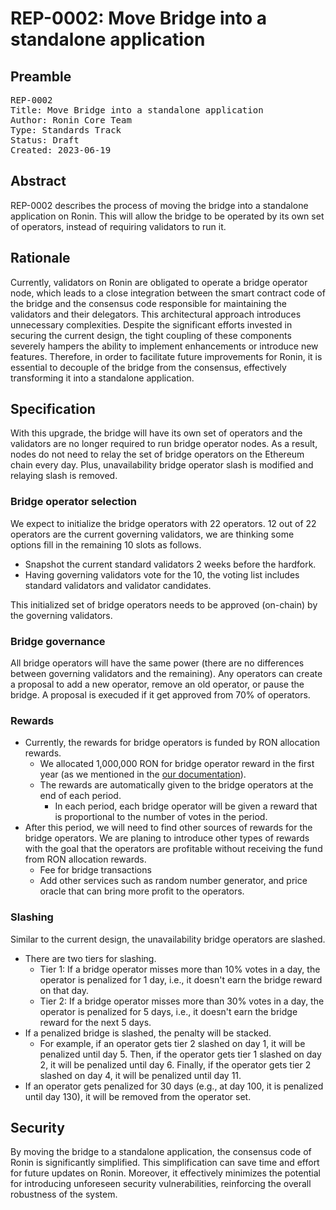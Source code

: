# REP-0002: Move Bridge into a standalone application

## Preamble
<pre>
REP-0002
Title: Move Bridge into a standalone application
Author: Ronin Core Team
Type: Standards Track
Status: Draft
Created: 2023-06-19
</pre>

## Abstract

REP-0002 describes the process of moving the bridge into a standalone application on Ronin. This will allow the bridge to be operated by its own set of operators, instead of requiring validators to run it.

## Rationale

Currently, validators on Ronin are obligated to operate a bridge operator node, which leads to a close integration between the smart contract code of the bridge and the consensus code responsible for maintaining the validators and their delegators. This architectural approach introduces unnecessary complexities. Despite the significant efforts invested in securing the current design, the tight coupling of these components severely hampers the ability to implement enhancements or introduce new features. Therefore, in order to facilitate future improvements for Ronin, it is essential to decouple of the bridge from the consensus, effectively transforming it into a standalone application.


## Specification

With this upgrade, the bridge will have its own set of operators and the validators are no longer required to run bridge operator nodes. As a result, nodes do not need to relay the set of bridge operators on the Ethereum chain every day. Plus, unavailability bridge operator slash is modified and relaying slash is removed.

### Bridge operator selection

We expect to initialize the bridge operators with 22 operators. 12 out of 22 operators are the current governing validators, we are thinking some options fill in the remaining 10 slots as follows. 

- Snapshot the current standard validators 2 weeks before the hardfork.
- Having governing validators vote for the 10, the voting list includes standard validators and validator candidates. 

This initialized set of bridge operators needs to be approved (on-chain) by the governing validators.

### Bridge governance

All bridge operators will have the same power (there are no differences between governing validators and the remaining). Any operators can create a proposal to add a new operator, remove an old operator, or pause the bridge. A proposal is execuded if it get approved from 70% of operators.

### Rewards
- Currently, the rewards for bridge operators is funded by RON allocation rewards.
    - We allocated 1,000,000 RON for bridge operator reward in the first year (as we mentioned in the [our documentation](https://docs.roninchain.com/docs/basics/rewards)).
    - The rewards are automatically given to the bridge operators at the end of each period.
        - In each period, each bridge operator will be given a reward that is proportional to the number of votes in the period.
- After this period, we will need to find other sources of rewards for the bridge operators. We are planing to introduce other types of rewards with the goal that the operators are profitable without receiving the fund from RON allocation rewards.
    - Fee for bridge transactions
    - Add other services such as random number generator, and price oracle that can bring more profit to the operators.

### Slashing
Similar to the current design, the unavailability bridge operators are slashed. 
- There are two tiers for slashing.
    - Tier 1: If a bridge operator misses more than 10% votes in a day, the operator is penalized for 1 day, i.e., it doesn't earn the bridge reward on that day.
    - Tier 2: If a bridge operator misses more than 30% votes in a day, the operator is penalized for 5 days, i.e., it doesn't earn the bridge reward for the next 5 days.
- If a penalized bridge is slashed, the penalty will be stacked.
    - For example, if an operator gets tier 2 slashed on day 1, it will be penalized until day 5. Then, if the operator gets tier 1 slashed on day 2, it will be penalized until day 6. Finally, if the operator gets tier 2 slashed on day 4, it will be penalized until day 11.
- If an operator gets penalized for 30 days (e.g., at day 100, it is penalized until day 130), it will be removed from the operator set.

## Security

By moving the bridge to a standalone application, the consensus code of Ronin is significantly simplified. This simplification can save time and effort for future updates on Ronin. Moreover, it effectively minimizes the potential for introducing unforeseen security vulnerabilities, reinforcing the overall robustness of the system.